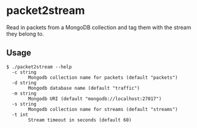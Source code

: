 # packet2stream

Read in packets from a MongoDB collection and tag them with the stream they belong to.

## Usage
```
$ ./packet2stream --help
  -c string
        Mongodb collection name for packets (default "packets")
  -d string
        Mongodb database name (default "traffic")
  -m string
        Mongodb URI (default "mongodb://localhost:27017")
  -s string
        Mongodb collection name for streams (default "streams")
  -t int
        Stream timeout in seconds (default 60)
```